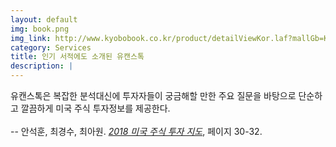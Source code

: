 ```yaml
---
layout: default
img: book.png
img_link: http://www.kyobobook.co.kr/product/detailViewKor.laf?mallGb=KOR&ejkGb=KOR&orderClick=LEB&barcode=9788956593418
category: Services
title: 인기 서적에도 소개된 유캔스톡
description: |
---
```

  <i class="fa fa-quote-left" aria-hidden="true"></i> 유캔스톡은 복잡한 분석대신에 투자자들이 궁금해할 만한 주요 질문을 바탕으로 단순하고 깔끔하게 미국 주식 투자정보를 제공한다. <i class="fa fa-quote-right" aria-hidden="true"></i><br><br>
  -- 안석훈, 최경수, 최아원. <i><u>2018 미국 주식 투자 지도</u></i>, 페이지 30-32.
